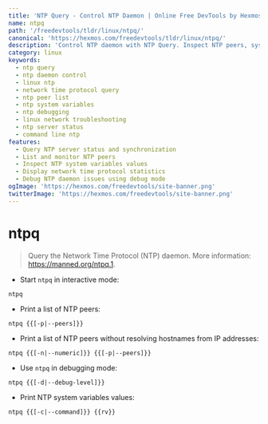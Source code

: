 ```yaml
---
title: 'NTP Query - Control NTP Daemon | Online Free DevTools by Hexmos'
name: ntpq
path: '/freedevtools/tldr/linux/ntpq/'
canonical: 'https://hexmos.com/freedevtools/tldr/linux/ntpq/'
description: 'Control NTP daemon with NTP Query. Inspect NTP peers, system variables, and debug network time protocol issues. Free online tool, no registration required.'
category: linux
keywords:
  - ntp query
  - ntp daemon control
  - linux ntp
  - network time protocol query
  - ntp peer list
  - ntp system variables
  - ntp debugging
  - linux network troubleshooting
  - ntp server status
  - command line ntp
features:
  - Query NTP server status and synchronization
  - List and monitor NTP peers
  - Inspect NTP system variables values
  - Display network time protocol statistics
  - Debug NTP daemon issues using debug mode
ogImage: 'https://hexmos.com/freedevtools/site-banner.png'
twitterImage: 'https://hexmos.com/freedevtools/site-banner.png'
---
```


# ntpq

> Query the Network Time Protocol (NTP) daemon.
> More information: <https://manned.org/ntpq.1>.

- Start `ntpq` in interactive mode:

`ntpq`

- Print a list of NTP peers:

`ntpq {{[-p|--peers]}}`

- Print a list of NTP peers without resolving hostnames from IP addresses:

`ntpq {{[-n|--numeric]}} {{[-p|--peers]}}`

- Use `ntpq` in debugging mode:

`ntpq {{[-d|--debug-level]}}`

- Print NTP system variables values:

`ntpq {{[-c|--command]}} {{rv}}`
